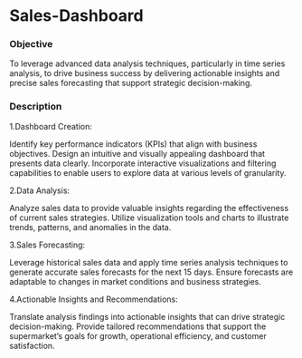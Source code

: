 # Sales-Dashboard

### Objective
To leverage advanced data analysis techniques, particularly in time series analysis, to drive business success by delivering actionable insights and precise sales forecasting that support strategic decision-making.

### Description
1.Dashboard Creation:

Identify key performance indicators (KPIs) that align with business objectives.
Design an intuitive and visually appealing dashboard that presents data clearly.
Incorporate interactive visualizations and filtering capabilities to enable users to explore data at various levels of granularity.

2.Data Analysis:

Analyze sales data to provide valuable insights regarding the effectiveness of current sales strategies.
Utilize visualization tools and charts to illustrate trends, patterns, and anomalies in the data.

3.Sales Forecasting:

Leverage historical sales data and apply time series analysis techniques to generate accurate sales forecasts for the next 15 days.
Ensure forecasts are adaptable to changes in market conditions and business strategies.

4.Actionable Insights and Recommendations:

Translate analysis findings into actionable insights that can drive strategic decision-making.
Provide tailored recommendations that support the supermarket’s goals for growth, operational efficiency, and customer satisfaction.
